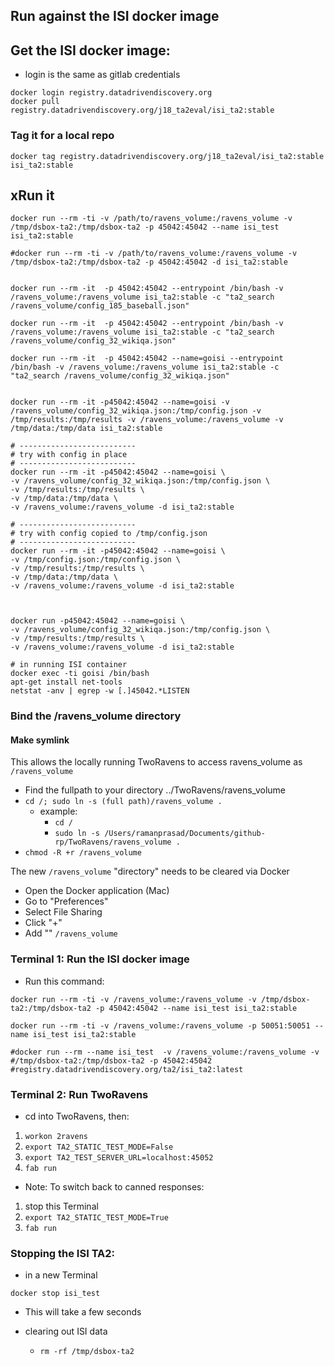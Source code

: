
## Run against the ISI docker image

## Get the ISI docker image:

 - login is the same as gitlab credentials

```
docker login registry.datadrivendiscovery.org
docker pull registry.datadrivendiscovery.org/j18_ta2eval/isi_ta2:stable
```

### Tag it for a local repo

```
docker tag registry.datadrivendiscovery.org/j18_ta2eval/isi_ta2:stable isi_ta2:stable
```

## xRun it

```
docker run --rm -ti -v /path/to/ravens_volume:/ravens_volume -v /tmp/dsbox-ta2:/tmp/dsbox-ta2 -p 45042:45042 --name isi_test isi_ta2:stable

#docker run --rm -ti -v /path/to/ravens_volume:/ravens_volume -v /tmp/dsbox-ta2:/tmp/dsbox-ta2 -p 45042:45042 -d isi_ta2:stable


docker run --rm -it  -p 45042:45042 --entrypoint /bin/bash -v /ravens_volume:/ravens_volume isi_ta2:stable -c "ta2_search /ravens_volume/config_185_baseball.json"

docker run --rm -it  -p 45042:45042 --entrypoint /bin/bash -v /ravens_volume:/ravens_volume isi_ta2:stable -c "ta2_search /ravens_volume/config_32_wikiqa.json"

docker run --rm -it  -p 45042:45042 --name=goisi --entrypoint /bin/bash -v /ravens_volume:/ravens_volume isi_ta2:stable -c "ta2_search /ravens_volume/config_32_wikiqa.json"


docker run --rm -it -p45042:45042 --name=goisi -v /ravens_volume/config_32_wikiqa.json:/tmp/config.json -v /tmp/results:/tmp/results -v /ravens_volume:/ravens_volume -v /tmp/data:/tmp/data isi_ta2:stable

# --------------------------
# try with config in place
# --------------------------
docker run --rm -it -p45042:45042 --name=goisi \
-v /ravens_volume/config_32_wikiqa.json:/tmp/config.json \
-v /tmp/results:/tmp/results \
-v /tmp/data:/tmp/data \
-v /ravens_volume:/ravens_volume -d isi_ta2:stable

# --------------------------
# try with config copied to /tmp/config.json
# --------------------------
docker run --rm -it -p45042:45042 --name=goisi \
-v /tmp/config.json:/tmp/config.json \
-v /tmp/results:/tmp/results \
-v /tmp/data:/tmp/data \
-v /ravens_volume:/ravens_volume -d isi_ta2:stable



docker run -p45042:45042 --name=goisi \
-v /ravens_volume/config_32_wikiqa.json:/tmp/config.json \
-v /tmp/results:/tmp/results \
-v /ravens_volume:/ravens_volume -d isi_ta2:stable

# in running ISI container
docker exec -ti goisi /bin/bash
apt-get install net-tools
netstat -anv | egrep -w [.]45042.*LISTEN
```


### Bind the /ravens_volume directory

#### Make symlink

This allows the locally running TwoRavens to access ravens_volume as `/ravens_volume`
  - Find the fullpath to your directory ../TwoRavens/ravens_volume
  - `cd /; sudo ln -s (full path)/ravens_volume .`
    - example:
      - `cd /`
      - `sudo ln -s /Users/ramanprasad/Documents/github-rp/TwoRavens/ravens_volume .`
  - `chmod -R +r /ravens_volume`

The new `/ravens_volume` "directory" needs to be cleared via Docker
  - Open the Docker application (Mac)
  - Go to "Preferences"
  - Select File Sharing
  - Click "+"
  - Add "" `/ravens_volume`


### Terminal 1:  Run the ISI docker image

- Run this command:

```
docker run --rm -ti -v /ravens_volume:/ravens_volume -v /tmp/dsbox-ta2:/tmp/dsbox-ta2 -p 45042:45042 --name isi_test isi_ta2:stable

docker run --rm -ti -v /ravens_volume:/ravens_volume -p 50051:50051 --name isi_test isi_ta2:stable

#docker run --rm --name isi_test  -v /ravens_volume:/ravens_volume -v #/tmp/dsbox-ta2:/tmp/dsbox-ta2 -p 45042:45042 #registry.datadrivendiscovery.org/ta2/isi_ta2:latest
```


### Terminal 2: Run TwoRavens

- cd into TwoRavens, then:
1. `workon 2ravens`
1. `export TA2_STATIC_TEST_MODE=False`
1. `export TA2_TEST_SERVER_URL=localhost:45052`
3. `fab run`

- Note: To switch back to canned responses:
1. stop this Terminal
2. `export TA2_STATIC_TEST_MODE=True`
3. `fab run`

### Stopping the ISI TA2:

- in a new Terminal
```
docker stop isi_test
```
  - This will take a few seconds

- clearing out ISI data
  - `rm -rf /tmp/dsbox-ta2`
